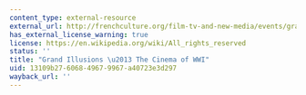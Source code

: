 ```yaml
---
content_type: external-resource
external_url: http://frenchculture.org/film-tv-and-new-media/events/grand-illusions-cinema-wwi
has_external_license_warning: true
license: https://en.wikipedia.org/wiki/All_rights_reserved
status: ''
title: "Grand Illusions \u2013 The Cinema of WWI"
uid: 13109b27-6068-4967-9967-a40723e3d297
wayback_url: ''
---
```

